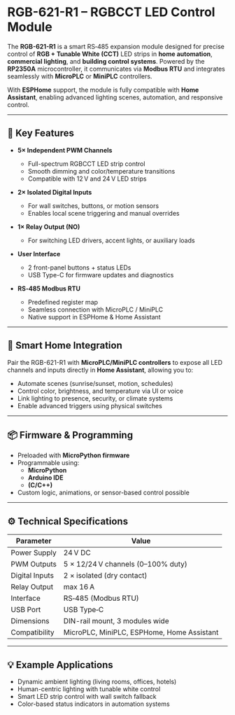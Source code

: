 # RGB-621-R1 – RGBCCT LED Control Module

The **RGB-621-R1** is a smart RS‑485 expansion module designed for precise control of **RGB + Tunable White (CCT)** LED strips in **home automation**, **commercial lighting**, and **building control systems**. Powered by the **RP2350A** microcontroller, it communicates via **Modbus RTU** and integrates seamlessly with **MicroPLC** or **MiniPLC** controllers.

With **ESPHome** support, the module is fully compatible with **Home Assistant**, enabling advanced lighting scenes, automation, and responsive control.

---

## 🌈 Key Features

- **5× Independent PWM Channels**
  - Full-spectrum RGBCCT LED strip control
  - Smooth dimming and color/temperature transitions
  - Compatible with 12 V and 24 V LED strips

- **2× Isolated Digital Inputs**
  - For wall switches, buttons, or motion sensors
  - Enables local scene triggering and manual overrides

- **1× Relay Output (NO)**
  - For switching LED drivers, accent lights, or auxiliary loads

- **User Interface**
  - 2 front-panel buttons + status LEDs
  - USB Type-C for firmware updates and diagnostics

- **RS‑485 Modbus RTU**
  - Predefined register map
  - Seamless connection with MicroPLC / MiniPLC
  - Native support in ESPHome & Home Assistant

---

## 🧠 Smart Home Integration

Pair the RGB-621-R1 with **MicroPLC/MiniPLC controllers** to expose all LED channels and inputs directly in **Home Assistant**, allowing you to:

- Automate scenes (sunrise/sunset, motion, schedules)
- Control color, brightness, and temperature via UI or voice
- Link lighting to presence, security, or climate systems
- Enable advanced triggers using physical switches

---

## 📦 Firmware & Programming

- Preloaded with **MicroPython firmware**
- Programmable using:
  - **MicroPython**
  - **Arduino IDE**
  - **(C/C++)**
- Custom logic, animations, or sensor-based control possible



---

## ⚙️ Technical Specifications

| Parameter                  | Value                                  |
|---------------------------|----------------------------------------|
| Power Supply              | 24 V DC                                |
| PWM Outputs               | 5 × 12/24 V channels (0–100% duty)      |
| Digital Inputs            | 2 × isolated (dry contact)        |
| Relay Output              | max 16 A                       |
| Interface                 | RS‑485 (Modbus RTU)                     |
| USB Port                  | USB Type‑C                              |
| Dimensions                | DIN-rail mount, 3 modules wide         |
| Compatibility             | MicroPLC, MiniPLC, ESPHome, Home Assistant |

---

## 💡 Example Applications

- Dynamic ambient lighting (living rooms, offices, hotels)
- Human-centric lighting with tunable white control
- Smart LED strip control with wall switch fallback
- Color-based status indicators in automation systems

